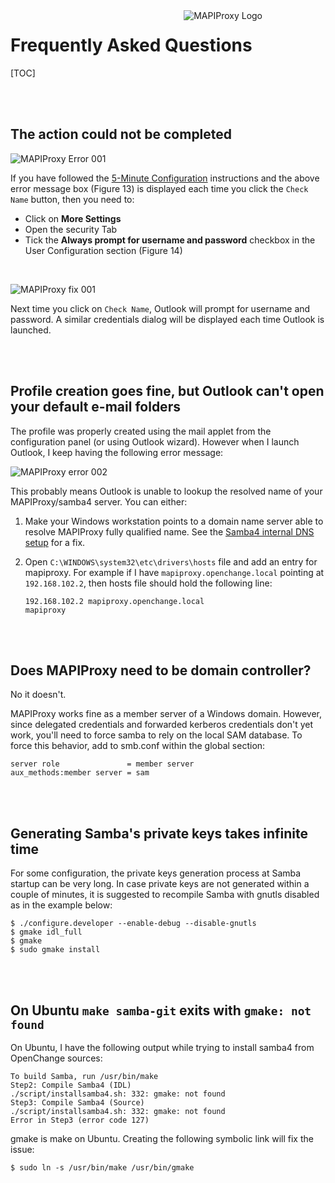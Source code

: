 <div style="float: right; width: 45%;margin-left:2em;">
<img src="/images/mapiproxy/mapiproxy.png" alt="MAPIProxy Logo"/>
</div>

# Frequently Asked Questions #

[TOC]

<br/><br/>

## The action could not be completed ##

![MAPIProxy Error 001](/images/mapiproxy/mapiproxy_error_001.png "Figure 13. Outlook error: The action could not be completed")

If you have followed the [5-Minute Configuration](install-config.html)
instructions and the above error message box (Figure 13) is displayed
each time you click the `Check Name` button, then you need to:

* Click on **More Settings**
* Open the security Tab
* Tick the **Always prompt for username and password** checkbox in the
  User Configuration section (Figure 14)

<br>

![MAPIProxy fix 001](/images/mapiproxy/mapiproxy_error_001_fix.png "Figure 14. Resolution: Always prompt for username and password")

Next time you click on `Check Name`, Outlook will prompt for username
and password. A similar credentials dialog will be displayed each time
Outlook is launched.

<br/><br/>

## Profile creation goes fine, but Outlook can't open your default e-mail folders ##

The profile was properly created using the mail applet from the
configuration panel (or using Outlook wizard). However when I launch
Outlook, I keep having the following error message:

![MAPIProxy error 002](/images/mapiproxy/mapiproxy_error_002.png "Figure 15. Outlook error: Unable to Open your default e-mail folders")

This probably means Outlook is unable to lookup the resolved name of your MAPIProxy/samba4 server. You can either:


1. Make your Windows workstation points to a domain name server able to resolve MAPIProxy fully qualified name. See the [Samba4 internal DNS setup](/cookbook/configuring.html#configuration-1-samba4-with-internal-dns-server) for a fix.

2. Open `C:\WINDOWS\system32\etc\drivers\hosts` file and add an entry for mapiproxy. For example if I have `mapiproxy.openchange.local` pointing at `192.168.102.2`, then hosts file should hold the following line:<pre><code>192.168.102.2 mapiproxy.openchange.local mapiproxy</code></pre>

<br/><br/>

## Does MAPIProxy need to be domain controller? ##

No it doesn't. 

MAPIProxy works fine as a member server of a Windows domain. However,
since delegated credentials and forwarded kerberos credentials don't
yet work, you'll need to force samba to rely on the local SAM
database. To force this behavior, add to smb.conf within the global
section:


	server role               = member server
	aux_methods:member server = sam

<br/><br/>

## Generating Samba's private keys takes infinite time ##

For some configuration, the private keys generation process at Samba
startup can be very long. In case private keys are not generated
within a couple of minutes, it is suggested to recompile Samba with
gnutls disabled as in the example below:

	$ ./configure.developer --enable-debug --disable-gnutls
	$ gmake idl_full
	$ gmake
	$ sudo gmake install

<br/><br/>

## On Ubuntu `make samba-git` exits with `gmake: not found` ##

On Ubuntu, I have the following output while trying to install samba4
from OpenChange sources:

	To build Samba, run /usr/bin/make
	Step2: Compile Samba4 (IDL)
	./script/installsamba4.sh: 332: gmake: not found
	Step3: Compile Samba4 (Source)
	./script/installsamba4.sh: 332: gmake: not found
	Error in Step3 (error code 127)

gmake is make on Ubuntu. Creating the following symbolic link will fix the issue:

	$ sudo ln -s /usr/bin/make /usr/bin/gmake

